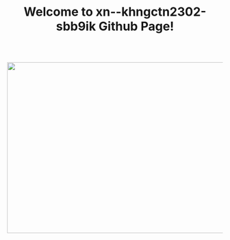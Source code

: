 <h1 align=center> Welcome to xn--khngctn2302-sbb9ik Github Page!</h1>
<br/><br/>
<p align="center">
  <img width="800" height="400" src="https://media1.tenor.com/images/fce2523cef65546c2bbe9788a181bfa8/tenor.gif">
</p>
<script type="text/javascript" src="//rf.revolvermaps.com/0/0/6.js?i=521otcf9syn&amp;m=7&amp;c=e63100&amp;cr1=ffffff&amp;f=arial&amp;l=0&amp;bv=90&amp;lx=-420&amp;ly=420&amp;hi=20&amp;he=7&amp;hc=a8ddff&amp;rs=80" async="async"></script>
